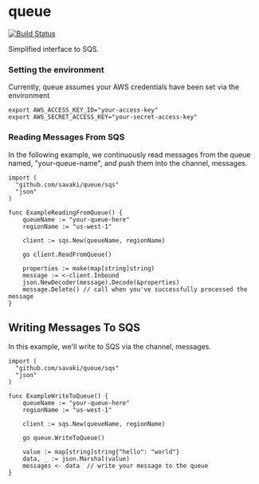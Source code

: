 queue
=====
[![Build Status](https://travis-ci.org/savaki/queue.svg?branch=master)](https://travis-ci.org/savaki/queue)

Simplified interface to SQS.

### Setting the environment

Currently, queue assumes your AWS credentials have been set via the environment

```
export AWS_ACCESS_KEY_ID="your-access-key"
export AWS_SECRET_ACCESS_KEY="your-secret-access-key"
```

### Reading Messages From SQS 

In the following example, we continuously read messages from the queue named, "your-queue-name", and push them into the channel, messages.

```
import (
  "github.com/savaki/queue/sqs"
  "json"
)

func ExampleReadingFromQueue() {
	queueName := "your-queue-here"
	regionName := "us-west-1"
	
	client := sqs.New(queueName, regionName)

	go client.ReadFromQueue()

	properties := make(map[string]string)
	message := <-client.Inbound
	json.NewDecoder(message).Decode(&properties)
	message.Delete() // call when you've successfully processed the message
}
```

## Writing Messages To SQS

In this example, we'll write to SQS via the channel, messages.

```
import (
  "github.com/savaki/queue/sqs"
  "json"
)

func ExampleWriteToQueue() {
	queueName := "your-queue-here"
	regionName := "us-west-1"
	
	client := sqs.New(queueName, regionName)

	go queue.WriteToQueue()

	value := map[string]string{"hello": "world"}
	data, _ := json.Marshal(value)
	messages <- data  // write your message to the queue
}
```


